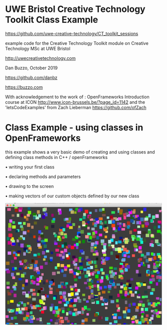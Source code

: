 # UWE Bristol Creative Technology Toolkit Class Example

https://github.com/uwe-creative-technology/CT_toolkit_sessions


example code for the Creative Technology Toolkit module on Creative Technology MSc at UWE Bristol

http://uwecreativetechnology.com

Dan Buzzo, October 2019

https://github.com/danbz

https://buzzo.com

With acknowledgement to the work of :
OpenFrameworks Introduction course at ICON http://www.icon-brussels.be/?page_id=1142
and
the 'letsCodeExamples' from Zach Lieberman https://github.com/ofZach

# Class Example - using classes in OpenFrameworks
 this example shows a very basic demo of creating and using classes and defining class methods in C++ / openFrameworks
 
 • writing your first class
 
 • declaring methods and parameters
 
 • drawing to the screen
 
 • making vectors of our custom objects defined by our new class
 
![screenshot](screenshot-classExample.png)
